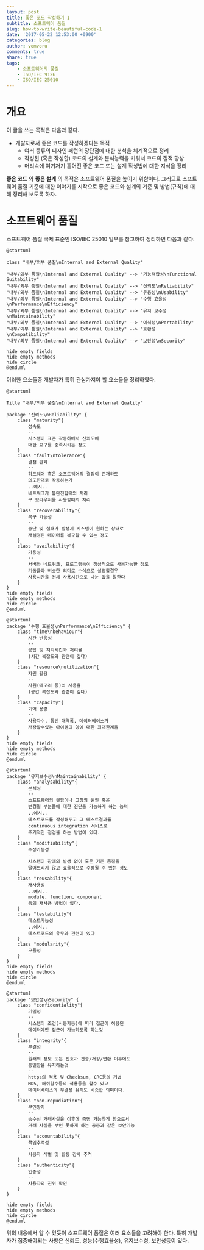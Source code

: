 ```yaml
---
layout: post
title: 좋은 코드 작성하기 1
subtitle: 소프트웨어 품질
slug: how-to-write-beautiful-code-1
date: '2017-05-22 12:53:00 +0900'
categories: blog
author: vomvoru
comments: true
share: true
tags:
    - 소프트웨어의 품질
    - ISO/IEC 9126
    - ISO/IEC 25010
---
```


# 개요
이 글을 쓰는 목적은 다음과 같다.
* 개발자로서 좋은 코드를 작성하겠다는 목적
    * 여러 종류의 디자인 패턴의 장단점에 대한 분석을 체계적으로 정리
    * 작성된 (혹은 작성할) 코드의 설계와 분석능력을 키워서 코드의 질적 향상
    * 머리속에 여기저기 흩어진 좋은 코드 또는 설계 작성법에 대한 지식을 정리


**좋은 코드** 와 **좋은 설계** 의 목적은 소프트웨어 품질을 높이기 위함이다. 그러므로 소프트웨어 품질 기준에 대한 이야기를 시작으로 좋은 코드와 설계의 기준 및 방법(규칙)에 대해 정리해 보도록 하자.

# 소프트웨어 품질
소프트웨어 품질 국제 표준인 ISO/IEC 25010 일부를 참고하여 정리하면 다음과 같다.

```plantuml
@startuml

class "내부/외부 품질\nInternal and External Quality"

"내부/외부 품질\nInternal and External Quality" --> "기능적합성\nFunctional Suitability"
"내부/외부 품질\nInternal and External Quality" --> "신뢰도\nReliability"
"내부/외부 품질\nInternal and External Quality" --> "유용성\nUsability"
"내부/외부 품질\nInternal and External Quality" --> "수행 효율성\nPerformance\nEfficiency"
"내부/외부 품질\nInternal and External Quality" --> "유지 보수성\nMaintainability"
"내부/외부 품질\nInternal and External Quality" --> "이식성\nPortability"
"내부/외부 품질\nInternal and External Quality" --> "호환성\nCompatibility"
"내부/외부 품질\nInternal and External Quality" --> "보안성\nSecurity"

hide empty fields
hide empty methods
hide circle
@enduml
```

이러한 요소들중 개발자가 특히 관심가져야 할 요소들을 정리하였다.

```plantuml
@startuml

Title "내부/외부 품질\nInternal and External Quality"

package "신뢰도\nReliability" {
    class "maturity"{
        성숙도
        --
        시스템이 표준 작동하에서 신뢰도에
        대한 요구를 충족시키는 정도
    }
    class "fault\ntolerance"{
        결점 완화
        --
        하드웨어 혹은 소프트웨어의 결점이 존재하도
        의도한대로 작동하는가
        ..예시..
        네트워크가 불완전할때의 처리
        구 브라우저를 사용할때의 처리
    }
    class "recoverability"{
        복구 가능성
        --
        중단 및 실패가 발생시 시스템이 원하는 상태로
        재설정된 데이터를 복구할 수 있는 정도
    }
    class "availability"{
        가용성
        --
        서버와 네트워크, 프로그램등이 정상적으로 사용가능한 정도
        기동률과 비슷한 의미로 수식으로 설명할경우
        사용시간을 전체 사용시간으로 나눈 값을 말한다
    }
}
hide empty fields
hide empty methods
hide circle
@enduml
```
```plantuml
@startuml
package "수행 효율성\nPerformance\nEfficiency" {
    class "time\nbehaviour"{
        시간 반응성
        --
        응답 및 처리시간과 처리율
        (시간 복잡도와 관련이 깊다)
    }
    class "resource\nutilization"{
        자원 활용
        --
        자원(메모리 등)의 사용율
        (공간 복잡도와 관련이 깊다)
    }
    class "capacity"{
        기억 용량
        --
        사용자수, 통신 대역폭, 데이터베이스가
        저장할수있는 아이템의 양에 대한 최대한계율
    }
}
hide empty fields
hide empty methods
hide circle
@enduml
```
```plantuml
@startuml
package "유지보수성\nMaintainability" {
    class "analysability"{
        분석성
        --
        소프트웨어의 결함이나 고장의 원인 혹은
        변경될 부분들에 대한 진단을 가능하게 하는 능력
        ..예시..
        테스트코드를 작성해두고 그 테스트결과를
        continuous integration 서비스로
        주기적인 점검을 하는 방법이 있다.
    }
    class "modifiability"{
        수정가능성
        --
        시스템이 장애의 발생 없이 혹은 기존 품질을
        떨어뜨리지 않고 효율적으로 수정될 수 있는 정도
    }
    class "reusability"{
        재사용성
        ..예시..
        module, function, component
        등의 재사용 방법이 있다.
    }
    class "testability"{
        테스트가능성
        ..예시..
        테스트코드의 유무와 관련이 있다
    }
    class "modularity"{
        모듈성
    }
}
hide empty fields
hide empty methods
hide circle
@enduml
```
```plantuml
@startuml
package "보안성\nSecurity" {
    class "confidentiality"{
        기밀성
        --
        시스템이 조건(사용자등)에 따라 접근이 허용된
        데이터에만 접근이 가능하도록 하는것
    }
    class "integrity"{
        무결성
        --
        원래의 정보 또는 신호가 전송/저장/변환 이후에도
        동일함을 유지하는것
        --
        https의 적용 및 Checksum, CRC등의 기법
        MD5, 해쉬함수등의 적용등을 할수 있고
        데이터베이스의 무결성 유지도 비슷한 의미이다.
    }
    class "non-repudiation"{
        부인방지
        --
        송수신 거래사실을 이후에 증명 가능하게 함으로서
        거래 사실을 부인 못하게 하는 공증과 같은 보안기능
    }
    class "accountability"{
        책임추적성
        --
        사용자 식별 및 활동 감사 추적
    }
    class "authenticity"{
        인증성
        --
        사용자의 진위 확인
    }
}

hide empty fields
hide empty methods
hide circle
@enduml
```

위의 내용에서 알 수 있듯이 소프트웨어 품질은 여러 요소들을 고려해야 한다.
특히 개발자가 집중해야되는 사항은 신뢰도, 성능(수행효율성), 유지보수성, 보안성등이 있다.
